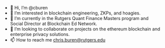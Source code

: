 - 👋 Hi, I’m @cburen
- 👀 I’m interested in blockchain engineering, ZKPs, and hoagies.
- 🌱 I’m currently in the Rutgers Quant Finance Masters program and Social Director at Blockchain Ed Network.
- 💞️ I’m looking to collaborate on projects on the ethereum blockchain and enterprise privacy solutions.
- 📫 How to reach me chris.buren@rutgers.edu

<!---
cburen/cburen is a ✨ special ✨ repository because its `README.md` (this file) appears on your GitHub profile.
You can click the Preview link to take a look at your changes.
--->
